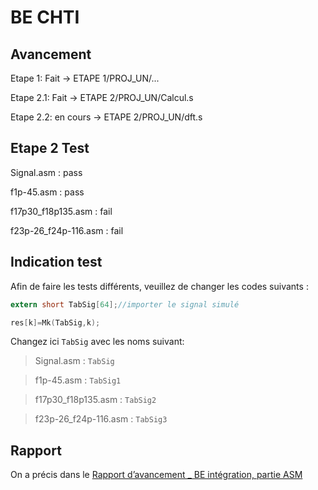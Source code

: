 BE CHTI 
==== 
Avancement
----
Etape 1: Fait -> ETAPE 1/PROJ_UN/...<br>

Etape 2.1: Fait -> ETAPE 2/PROJ_UN/Calcul.s<br>

Etape 2.2: en cours -> ETAPE 2/PROJ_UN/dft.s<br>

Etape 2 Test
----
Signal.asm : pass

f1p-45.asm : pass

f17p30_f18p135.asm : fail

f23p-26_f24p-116.asm : fail

Indication test
----
Afin de faire les tests différents, veuillez de changer les codes suivants :
```c
extern short TabSig[64];//importer le signal simulé

res[k]=Mk(TabSig,k);
```
Changez ici `TabSig` avec les noms suivant:

>Signal.asm : `TabSig`

>f1p-45.asm : `TabSig1`

>f17p30_f18p135.asm : `TabSig2`

>f23p-26_f24p-116.asm : `TabSig3`

Rapport
----
On a précis dans le [Rapport d’avancement _ BE intégration, partie ASM](https://github.com/iattach/BE-CHTI)
